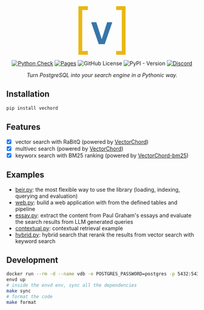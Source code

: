 <div align="center">
<svg xmlns="http://www.w3.org/2000/svg" xmlns:xlink="http://www.w3.org/1999/xlink" width="200" height="128" fill="none" viewBox="0 0 200 206">
<defs><path id="a" stroke="#EAB711" d="M0-8h40"/></defs>
<path stroke="#EAB711" stroke-width="16" d="M8 6v200M0 8h40M0 198h40M192 6v200"/>
<use xlink:href="#a" stroke-width="16" transform="matrix(-1 0 0 1 200 16)"/>
<use xlink:href="#a" stroke-width="16" transform="matrix(-1 0 0 1 200 206)"/>
<path fill="#3776AB" d="m75.91 67.91 22.5 70.726h.863l22.545-70.727h21.818L111.545 161H86.182L54.045 67.91z"/>
</svg>

<p>

[![Python Check](https://github.com/tensorchord/vechord/actions/workflows/check.yml/badge.svg)](https://github.com/tensorchord/vechord/actions/workflows/check.yml)
[![Pages](https://github.com/tensorchord/vechord/actions/workflows/pages.yml/badge.svg)]( tensorchord.github.io/vechord/)
![GitHub License](https://img.shields.io/github/license/tensorchord/vechord)
![PyPI - Version](https://img.shields.io/pypi/v/vechord)
[![Discord](https://img.shields.io/discord/974584200327991326?&logoColor=white&color=5865F2&style=flat&logo=discord&cacheSeconds=60)](https://discord.gg/KqswhpVgdU)

</p>
<p><em>Turn PostgreSQL into your search engine in a Pythonic way.</em></p>
</div>

## Installation

```sh
pip install vechord
```

## Features

- [x] vector search with RaBitQ (powered by [VectorChord][vectorchord])
- [x] multivec search (powered by [VectorChord][vectorchord])
- [x] keyworx search with BM25 ranking (powered by [VectorChord-bm25][vectorchord-bm25])

## Examples

- [beir.py](examples/beir.py): the most flexible way to use the library (loading, indexing, querying and evaluation)
- [web.py](examples/web.py): build a web application with from the defined tables and pipeline
- [essay.py](examples/essay.py): extract the content from Paul Graham's essays and evaluate the search results from LLM generated queries
- [contextual.py](examples/contextual.py): contextual retrieval example
- [hybrid.py](examples/hybrid.py): hybrid search that rerank the results from vector search with keyword search

## Development

```bash
docker run --rm -d --name vdb -e POSTGRES_PASSWORD=postgres -p 5432:5432 ghcr.io/tensorchord/vchord_bm25-postgres:pg17-v0.1.1
envd up
# inside the envd env, sync all the dependencies
make sync
# format the code
make format
```

[vectorchord]: https://github.com/tensorchord/VectorChord/
[vectorchord-bm25]: https://github.com/tensorchord/VectorChord-bm25

